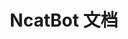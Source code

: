 ---
home: true
title: NcatBot 文档
icon: solar:cat-linear
config:
 -
    type: hero
    background: tint-plate
    tintPlate:
      r:
        value: 219
        offset: 6
      g:
        value: 215
        offset: 30
      b:
        value: 219
        offset: 19
    full: true
    hero:
      name: NcatBot
      tagline: Python SDK Framework
      text: 基于Napcat的PythonSDK
      actions:
        -
          theme: brand
          text: 快速开始 →
          link: /guide/ucli0mqd/
        -
          theme: alt
          text: Github
          link: https://github.com/liyihao1110/NcatBot
        -
          theme: alt
          text: 插件商店
          link: https://plugins.ncatbot.xyz
---